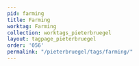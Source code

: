 ```yaml
---
pid: farming
title: Farming
worktag: Farming
collection: worktags_pieterbruegel
layout: tagpage_pieterbruegel
order: '056'
permalink: "/pieterbruegel/tags/farming/"
---
```

